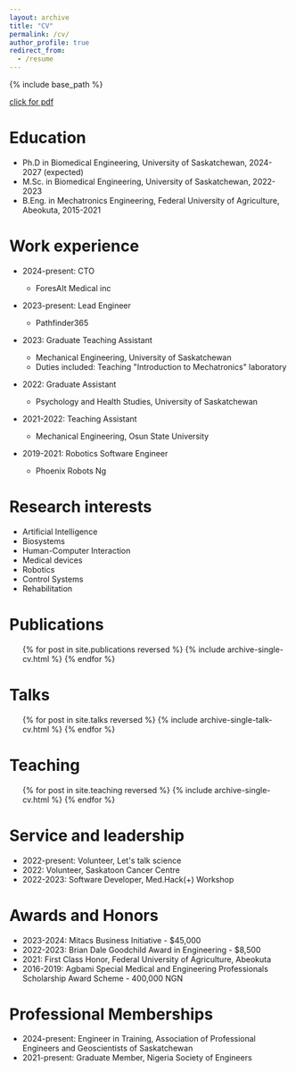 ```yaml
---
layout: archive
title: "CV"
permalink: /cv/
author_profile: true
redirect_from:
  - /resume
---
```


{% include base_path %}

[click for pdf](https://jethroodeyemi.github.io/files/Jethro_CV.pdf)

Education
======
* Ph.D in Biomedical Engineering, University of Saskatchewan, 2024-2027 (expected)
* M.Sc. in Biomedical Engineering, University of Saskatchewan, 2022-2023
* B.Eng. in Mechatronics Engineering, Federal University of Agriculture, Abeokuta, 2015-2021

Work experience
======
* 2024-present: CTO
  * ForesAIt Medical inc

* 2023-present: Lead Engineer
  * Pathfinder365

* 2023: Graduate Teaching Assistant
  * Mechanical Engineering, University of Saskatchewan
  * Duties included: Teaching "Introduction to Mechatronics" laboratory

* 2022: Graduate Assistant
  * Psychology and Health Studies, University of Saskatchewan

* 2021-2022: Teaching Assistant
  * Mechanical Engineering, Osun State University

* 2019-2021: Robotics Software Engineer
  * Phoenix Robots Ng

Research interests
======
* Artificial Intelligence
* Biosystems
* Human-Computer Interaction
* Medical devices
* Robotics
* Control Systems
* Rehabilitation

Publications
======
  <ul>{% for post in site.publications reversed %}
    {% include archive-single-cv.html %}
  {% endfor %}</ul>
  
Talks
======
  <ul>{% for post in site.talks reversed %}
    {% include archive-single-talk-cv.html  %}
  {% endfor %}</ul>
  
Teaching
======
  <ul>{% for post in site.teaching reversed %}
    {% include archive-single-cv.html %}
  {% endfor %}</ul>

Service and leadership
======
* 2022-present: Volunteer, Let's talk science
* 2022: Volunteer, Saskatoon Cancer Centre
* 2022-2023: Software Developer, Med.Hack(+) Workshop

Awards and Honors
======
* 2023-2024: Mitacs Business Initiative - $45,000
* 2022-2023: Brian Dale Goodchild Award in Engineering - $8,500
* 2021: First Class Honor, Federal University of Agriculture, Abeokuta
* 2016-2019: Agbami Special Medical and Engineering Professionals Scholarship Award Scheme - 400,000 NGN

Professional Memberships
======
* 2024-present: Engineer in Training, Association of Professional Engineers and Geoscientists of Saskatchewan
* 2021-present: Graduate Member, Nigeria Society of Engineers
